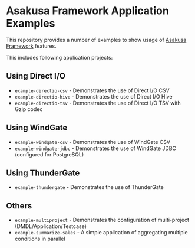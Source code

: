 # Asakusa Framework Application Examples
This repository provides a number of examples to show usage of [Asakusa Framework](https://github.com/asakusafw/asakusafw) features.

This includes following application projects:

## Using Direct I/O
* `example-directio-csv` - Demonstrates the use of Direct I/O CSV
* `example-directio-hive` - Demonstrates the use of Direct I/O Hive
* `example-directio-tsv` - Demonstrates the use of Direct I/O TSV with Gzip codec

## Using WindGate
* `example-windgate-csv` - Demonstrates the use of WindGate CSV
* `example-windgate-jdbc` - Demonstrates the use of WindGate JDBC (configured for PostgreSQL)

## Using ThunderGate
* `example-thundergate` - Demonstrates the use of ThunderGate

## Others
* `example-multiproject` - Demonstrates the configuration of multi-project (DMDL/Application/Testcase)
* `example-summarize-sales` - A simple application of aggregating multiple conditions in parallel


